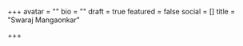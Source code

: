 +++
avatar = ""
bio = ""
draft = true
featured = false
social = []
title = "Swaraj Mangaonkar"

+++
